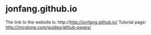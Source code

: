 # jonfang.github.io
The link to the website is: http://http://jonfang.github.io/ 
Tutorial page: http://jmcglone.com/guides/github-pages/
